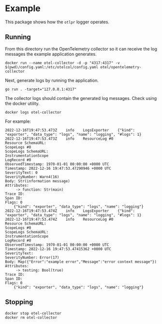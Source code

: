 # Example

This package shows how the `otlpr` logger operates.

## Running

From this directory run the OpenTelemetry collector so it can receive the log messages the example application generates.

```terminal
docker run --name otel-collector -d -p "4317:4317" -v $(pwd)/config.yaml:/etc/otelcol/config.yaml otel/opentelemetry-collector
```

Next, generate logs by running the application.

```terminal
go run . -target="127.0.0.1:4317"
```

The collector logs should contain the generated log messages.
Check using the docker utility.

``` terminal
docker logs otel-collector
```

For example:

```text
2022-12-16T19:47:53.473Z	info	LogsExporter	{"kind": "exporter", "data_type": "logs", "name": "logging", "#logs": 1}
2022-12-16T19:47:53.473Z	info	ResourceLog #0
Resource SchemaURL:
ScopeLogs #0
ScopeLogs SchemaURL:
InstrumentationScope
LogRecord #0
ObservedTimestamp: 1970-01-01 00:00:00 +0000 UTC
Timestamp: 2022-12-16 19:47:53.47290946 +0000 UTC
SeverityText: 0
SeverityNumber: Warn4(16)
Body: Str(information message)
Attributes:
     -> function: Str(main)
Trace ID:
Span ID:
Flags: 0
	{"kind": "exporter", "data_type": "logs", "name": "logging"}
2022-12-16T19:47:53.474Z	info	LogsExporter	{"kind": "exporter", "data_type": "logs", "name": "logging", "#logs": 1}
2022-12-16T19:47:53.474Z	info	ResourceLog #0
Resource SchemaURL:
ScopeLogs #0
ScopeLogs SchemaURL:
InstrumentationScope
LogRecord #0
ObservedTimestamp: 1970-01-01 00:00:00 +0000 UTC
Timestamp: 2022-12-16 19:47:53.47415362 +0000 UTC
SeverityText:
SeverityNumber: Error(17)
Body: Map({"Error":"example error","Message":"error context message"})
Attributes:
     -> testing: Bool(true)
Trace ID:
Span ID:
Flags: 0
	{"kind": "exporter", "data_type": "logs", "name": "logging"}
```

## Stopping

```terminal
docker stop otel-collector
docker rm otel-collector
```
